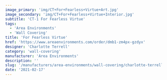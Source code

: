 ```yaml
---
image_primary: 'img/CT+For+Fearless+Virtue+Art.jpg'
image_secondary: 'img/CT+For+Fearless+Virtue+Interior.jpg'
subtitle: 'CT-1 For Fearless Virtue'
tags:
  - 'Area Environments'
  - 'Wall Covering'
title: 'For Fearless Virtue'
href: 'https://www.areaenvironments.com/order/dmb1-zm4px-gzdyx'
designer: 'Charlotte Terrell'
category: 'wall-covering'
manufacturer: 'Area Environments'
description: ''
slug: '/manufacturers/area-environments/wall-covering/charlotte-terrell-for-fearless-virtue'
date: '2021-02-17'
---
```


